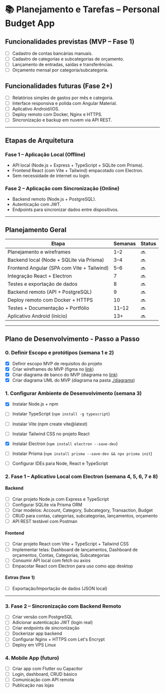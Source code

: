 # 📚 Planejamento e Tarefas – Personal Budget App

## Funcionalidades previstas (MVP – Fase 1)

- [ ] Cadastro de contas bancárias manuais.
- [ ] Cadastro de categorias e subcategorias de orçamento.
- [ ] Lançamento de entradas, saídas e transferências.
- [ ] Orçamento mensal por categoria/subcategoria.

## Funcionalidades futuras (Fase 2+)

- [ ] Relatórios simples de gastos por mês e categoria.
- [ ] Interface responsiva e polida com Angular Material.
- [ ] Aplicativo Android/iOS.
- [ ] Deploy remoto com Docker, Nginx e HTTPS.
- [ ] Sincronização e backup em nuvem via API REST.

---

## Etapas de Arquitetura

### Fase 1 – Aplicação Local (Offline)

- API local (Node.js + Express + TypeScript + SQLite com Prisma).
- Frontend React (com Vite + Tailwind) empacotado com Electron.
- Sem necessidade de internet ou login.

### Fase 2 – Aplicação com Sincronização (Online)

- Backend remoto (Node.js + PostgreSQL).
- Autenticação com JWT.
- Endpoints para sincronizar dados entre dispositivos.

---

## Planejamento Geral

| Etapa                               | Semanas | Status |
|------------------------------------|---------|--------|
| Planejamento e wireframes          | 1–2     | 🔜     |
| Backend local (Node + SQLite via Prisma) | 3–4 | 🔜   |
| Frontend Angular (SPA com Vite + Tailwind) | 5–6 | 🔜 |
| Integração React + Electron        | 7       | 🔜     |
| Testes e exportação de dados       | 8       | 🔜     |
| Backend remoto (API + PostgreSQL)  | 9       | 🔜     |
| Deploy remoto com Docker + HTTPS   | 10      | 🔜     |
| Testes + Documentação + Portfólio  | 11–12   | 🔜     |
| Aplicativo Android (início)        | 13+     | 🔜     |

---

## Plano de Desenvolvimento - Passo a Passo

### 0. Definir Escopo e protótipos (semana 1 e 2)
- [x] Definir escopo MVP de requisitos do projeto
- [x] Criar wireframes do MVP (figma no [link](https://www.figma.com/design/jVGa1laO8WMWhzxlJKT7TF/PROJETO--APP-FINANCEIRO?node-id=0-1&t=qTswms0Jup1cTlM1-1))
- [x] Criar diagrama de banco do MVP (diagrama no [link](https://dbdiagram.io/d/YNAB-Clone-6837b82fc07db17e77a1936b))
- [x] Criar diagrama UML do MVP (diagrama na pasta [./diagrams](./diagrams/class-diagram.puml))

### 1. Configurar Ambiente de Desenvolvimento (semana 3)
- [x] Instalar Node.js + npm
- [ ] Instalar TypeScript (`npm install -g typescript`)
- [ ] Instalar Vite (npm create vite@latest)
- [ ] Instalar Tailwind CSS no projeto React
- [x] Instalar Electron (`npm install electron --save-dev`)
- [ ] Instalar Prisma (`npm install prisma --save-dev && npx prisma init`)
- [ ] Configurar IDEs para Node, React e TypeScript


### 2. Fase 1 – Aplicativo Local com Electron (semana 4, 5, 6, 7 e 8)
#### Backend
- [ ] Criar projeto Node.js com Express e TypeScript  
- [ ] Configurar SQLite via Prisma ORM  
- [ ] Criar modelos: Account, Category, Subcategory, Transaction, Budget  
- [ ] CRUD para contas, categorias, subcategorias, lançamentos, orçamento 
- [ ] API REST testável com Postman

#### Frontend
- [ ] Criar projeto React com Vite + TypeScript + Tailwind CSS  
- [ ] Implementar telas: Dashboard de lançamentos, Dashboard de orçamentos, Contas, Categorias, Subcategorias  
- [ ] Consumir API local com fetch ou axios  
- [ ] Empacotar React com Electron para uso como app desktop  

#### Extras (fase 1)
- [ ] Exportação/Importação de dados (JSON local)


--- 

### 3. Fase 2 – Sincronização com Backend Remoto
- [ ] Criar versão com PostgreSQL
- [ ] Adicionar autenticação JWT (login real)
- [ ] Criar endpoints de sincronização
- [ ] Dockerizar app backend
- [ ] Configurar Nginx + HTTPS com Let's Encrypt
- [ ] Deploy em VPS Linux

### 4. Mobile App (futuro)
- [ ] Criar app com Flutter ou Capacitor
- [ ] Login, dashboard, CRUD básico
- [ ] Comunicação com API remota
- [ ] Publicação nas lojas
